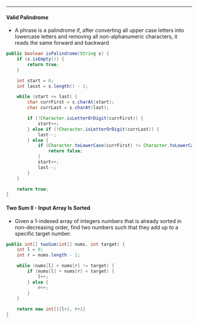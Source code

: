 ***

#### Valid Palindrome
* A phrase is a palindrome if, after converting all upper case letters into lowercase letters and removing all non-alphanumeric characters, it reads the same forward and backward

```Java
public boolean isPalindrome(String s) {
	if (s.isEmpty()) {
		return true;
	}

	int start = 0;
	int lasst = s.length() - 1;

	while (start <= last) {
		char currFirst = s.charAt(start);
		char currLast = s.charAt(last);

		if (!Character.isLetterOrDigit(currFirst)) {
			start++;
		} else if (!Character.isLetterOrDigit(currLast)) {
			last--;
		} else {
			if (Character.toLowerCase(currFirst) != Character.toLowerCase(currLast)) {
				return false;
			}
			start++;
			last--;
		}
	}

	return true;	
}
```


#### Two Sum II - Input Array Is Sorted
* Given a 1-indexed array of integers numbers that is already sorted in non-decreasing order, find two numbers such that they add up to a specific target number. 
```Java
public int[] twoSum(int[] nums, int target) {
	int l = 0;
	int r = nums.length - 1;

	while (nums[l] + nums[r] != target) {
		if (nums[l] + nums[r] < target) {
			l++;
		} else {
			r++;
		}
	}

	return new int[]{l+1, r+1}
}
```